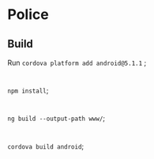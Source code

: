 # Police

## Build

Run `cordova platform add android@5.1.1` ;
# 
`npm install`;
# 
`ng build --output-path www/`;
#
 `cordova build android`;
